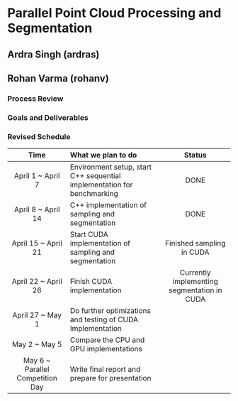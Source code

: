 # Parallel Point Cloud Processing and Segmentation
## Ardra Singh (ardras)
## Rohan Varma (rohanv)

### Process Review

### Goals and Deliverables

### Revised Schedule

|   Time    | What we plan to do | Status |
|:---------:|:-------------------|:-----:|
| April 1 ~ April 7  | Environment setup, start C++ sequential implementation for benchmarking | DONE |
| April 8 ~ April 14  | C++ implementation of sampling and segmentation | DONE |
| April 15 ~ April 21 | Start CUDA implementation of sampling and segmentation | Finished sampling in CUDA |
| April 22 ~ April 26 | Finish CUDA implementation | Currently implementing segmentation in CUDA |
| April 27 ~ May 1 | Do further optimizations and testing of CUDA Implementation |  |
| May 2 ~ May 5 | Compare the CPU and GPU implementations |  |
| May 6 ~ Parallel Competition Day | Write final report and prepare for presentation   |    |
